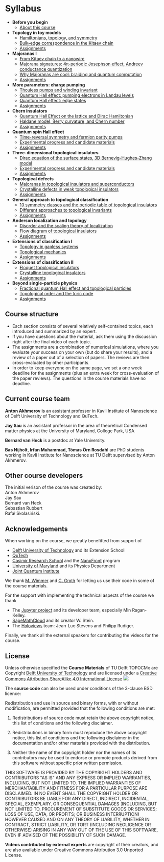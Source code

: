 # Syllabus

* **Before you begin**
  * [About this course](w0_background/intro.ipynb)
* **Topology in toy models**
  * [Hamiltonians, topology, and symmetry](w1_topointro/0d.ipynb)
  * [Bulk-edge correspondence in the Kitaev chain](w1_topointro/1D.ipynb)
  * [Assignments](w1_topointro/w1_assignments.ipynb)
* **Majoranas I**
  * [From Kitaev chain to a nanowire](w2_majorana/nanowire.ipynb)
  * [Majorana signatures: 4π-periodic Josephson effect, Andreev conductance quantization](w2_majorana/signatures.ipynb)
  * [Why Majoranas are cool: braiding and quantum computation](w2_majorana/braiding.ipynb)
  * [Assignments](w2_majorana/w2_assignments.ipynb)
* **More parameters: charge pumping**
  * [Thouless pumps and winding invariant](w3_pump_QHE/pumps.ipynb)
  * [Quantum Hall effect: pumping electrons in Landau levels](w3_pump_QHE/Laughlinargument.ipynb)
  * [Quantum Hall effect: edge states](w3_pump_QHE/QHEedgestates.ipynb)
  * [Assignments](w3_pump_QHE/w3_assignments.ipynb)
* **Chern insulators**
  * [Quantum Hall Effect on the lattice and Dirac Hamiltonian](w4_haldane/QHE_lattice.ipynb)
  * [Haldane model, Berry curvature, and Chern number](w4_haldane/haldane_model.ipynb)
  * [Assignments](w4_haldane/w4_assignments.ipynb)
* **Quantum spin Hall effect**
  * [Time-reversal symmetry and fermion parity pumps](w5_qshe/fermion_parity_pump.ipynb)
  * [Experimental progress and candidate materials](w5_qshe/qshe_experiments.ipynb)
  * [Assignments](w5_qshe/w5_assignments.ipynb)
* **Three-dimensional topological insulators**
  * [Dirac equation of the surface states, 3D Bernevig-Hughes-Zhang model](w6_3dti/bhz.ipynb)
  * [Experimental progress and candidate materials](w6_3dti/3dti_signatures.ipynb)
  * [Assignments](w6_3dti/w6_assignments.ipynb)
* **Topological defects**
  * [Majoranas in topological insulators and superconductors](w7_defects/ti_majoranas.ipynb)
  * [Crystalline defects in weak topological insulators](w7_defects/crystalline_defects.ipynb)
  * [Assignments](w7_defects/w7_assignments.ipynb)
* **General approach to topological classification**
  * [10 symmetry classes and the periodic table of topological insulators](w8_general/classification.ipynb)
  * [Different approaches to topological invariants](w8_general/invariants.ipynb)
  * [Assignments](w8_general/w8_assignments.ipynb)
* **Anderson localization and topology**
  * [Disorder and the scaling theory of localization](w9_disorder/scaling.ipynb)
  * [Flow diagram of topological insulators](w9_disorder/topoflow.ipynb)
  * [Assignments](w9_disorder/w9_assignments.ipynb)
* **Extensions of classification I**
  * [Topology in gapless systems](w10_extensions/gapless.ipynb)
  * [Topological mechanics](w10_extensions/mechanics.ipynb)
  * [Assignments](w10_extensions/w10_assignments.ipynb)
* **Extensions of classification II**
  * [Floquet topological insulators](w11_extensions2/floquet.ipynb)
  * [Crystalline topological insulators](w11_extensions2/cti.ipynb)
  * [Assignments](w11_extensions2/w11_assignments.ipynb)
* **Beyond single-particle physics**
  * [Fractional quantum Hall effect and topological particles](w12_manybody/fqhe.ipynb)
  * [Topological order and the toric code](w12_manybody/topoorder.ipynb)
  * [Assignments](w12_manybody/w12_assignments.ipynb)

## Course structure

* Each section consists of several relatively self-contained topics, each introduced and summarized by an expert.
* If you have questions about the material, ask them using the discussion right after the final video of each topic.
* The assignments are a combination of numerical simulations, where you evaluate your success on your own (but do share your results), and a review of a paper out of a selection of papers. The reviews are then cross-evaluated by other participants.
* In order to keep everyone on the same page, we set a one week deadline for the assignments (plus an extra week for cross-evaluation of the paper reviews). The questions in the course materials have no deadline.

## Current course team

**Anton Akhmerov** is an assistant professor in Kavli Institute of Nanoscience of Delft University of Technology and QuTech.

**Jay Sau** is an assistant professor in the area of theoretical Condensed matter physics at the University of Maryland, College Park, USA.

**Bernard van Heck** is a postdoc at Yale University.

**Bas Nijholt, Irfan Muhammad, Tómas Örn Rosdahl** are PhD students working in Kavli Institute for Nanoscience at TU Delft supervised by Anton Akhmerov.

## Other course developers

The initial verison of the course was created by:  
Anton Akhmerov  
Jay Sau  
Bernard van Heck  
Sebastian Rubbert  
Rafał Skolasiński.

## Acknowledgements

When working on the course, we greatly benefitted from support of

* [Delft University of Technology](http://tudelft.nl) and its Extension School
* [QuTech](http://qutech.nl)
* [Casimir Research School](http://casimir.researchschool.nl) and the [NanoFront](http://casimir.researchschool.nl/nanofront) program
* [University of Maryland](http://umd.edu) and its Physics Department
* [Joint Quantum Institute](http://jqi.umd.edu)

We thank [M. Wimmer](http://michaelwimmer.org/) and [C. Groth](http://inac.cea.fr/Pisp/christoph.groth/) for letting us use their code in some of the course materials.

For the support with implementing the technical aspects of the course we thank

* The [Jupyter project](https://jupyter.org) and its developer team, especially Min Ragan-Kelley.
* [SageMathCloud](https://cloud.sagemath.org) and its creator W. Stein.
* The [Holoviews](https://holoviews.org) team: Jean-Luc Stevens and Philipp Rudiger.

Finally, we thank all the external speakers for contributing the videos for the course.

## License

Unless otherwise specified the **Course Materials** of TU
Delft TOPOCMx are Copyright [Delft University of Technology](http://www.tudelft.nl/en/) and are licensed under
a [Creative Commons Attribution-ShareAlike 4.0
International License](http://creativecommons.org/licenses/by-sa/4.0/)
[![](https://i.creativecommons.org/l/by-sa/4.0/88x31.png)](http://creativecommons.org/licenses/by-sa/4.0/)

The **source code** can also be used under conditions of the 3-clause BSD licence:

 Redistribution and use in source and binary forms, with or without modification, are permitted provided that the following conditions are met:

1. Redistributions of source code must retain the above copyright notice, this list of conditions and the following disclaimer.

2. Redistributions in binary form must reproduce the above copyright notice, this list of conditions and the following disclaimer in the documentation and/or other materials provided with the distribution.

3. Neither the name of the copyright holder nor the names of its contributors may be used to endorse or promote products derived from this software without specific prior written permission.

THIS SOFTWARE IS PROVIDED BY THE COPYRIGHT HOLDERS AND CONTRIBUTORS "AS IS" AND ANY EXPRESS OR IMPLIED WARRANTIES, INCLUDING, BUT NOT LIMITED TO, THE IMPLIED WARRANTIES OF MERCHANTABILITY AND FITNESS FOR A PARTICULAR PURPOSE ARE DISCLAIMED. IN NO EVENT SHALL THE COPYRIGHT HOLDER OR CONTRIBUTORS BE LIABLE FOR ANY DIRECT, INDIRECT, INCIDENTAL, SPECIAL, EXEMPLARY, OR CONSEQUENTIAL DAMAGES (INCLUDING, BUT NOT LIMITED TO, PROCUREMENT OF SUBSTITUTE GOODS OR SERVICES; LOSS OF USE, DATA, OR PROFITS; OR BUSINESS INTERRUPTION) HOWEVER CAUSED AND ON ANY THEORY OF LIABILITY, WHETHER IN CONTRACT, STRICT LIABILITY, OR TORT (INCLUDING NEGLIGENCE OR OTHERWISE) ARISING IN ANY WAY OUT OF THE USE OF THIS SOFTWARE, EVEN IF ADVISED OF THE POSSIBILITY OF SUCH DAMAGE.

**Videos contributed by external experts** are copyright of their creators, and are also available under Creative Commons Attribution 3.0 Unported License.
